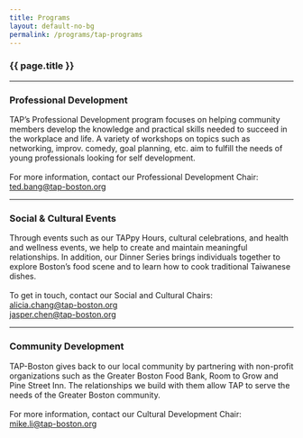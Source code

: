 ```yaml
---
title: Programs
layout: default-no-bg
permalink: /programs/tap-programs
---
```

<div class="main-contents-area">
<h3 class="no-bg">{{ page.title }}</h3>

  <hr id="professional-development">

  <h3>Professional Development</h3>
  <p>	       
  TAP’s Professional Development program focuses on helping community members develop the knowledge and practical skills needed to succeed in the workplace and life. A variety of workshops on topics such as networking, improv. comedy, goal planning, etc. aim to fulfill the needs of young professionals looking for self development.<br/><br/>
  For more information, contact our Professional Development Chair:<br/>
  <a href="mailto:ted.bang@tap-boston.org">ted.bang@tap-boston.org</a>
  </p>

  <hr id="social-and-cultural">

  <h3>Social & Cultural Events</h3>
  <p>
  Through events such as our TAPpy Hours, cultural celebrations, and health and wellness events, we help to create and maintain meaningful relationships. In addition, our Dinner Series brings individuals together to explore Boston’s food scene and to learn how to cook traditional Taiwanese dishes.<br/><br/>
  To get in touch, contact our Social and Cultural Chairs:<br/>
  <a href="mailto:alicia.chang@tap-boston.org">alicia.chang@tap-boston.org</a><br/>
  <a href="mailto:jasper.chen@tap-boston.org">jasper.chen@tap-boston.org</a><br/>
  </p>

  <hr id="community-development">

  <h3>Community Development</h3>
  <p>
  TAP-Boston gives back to our local community by partnering with non-profit organizations such as the Greater Boston Food Bank, Room to Grow and Pine Street Inn. The relationships we build with them allow TAP to serve the needs of the Greater Boston community.<br/><br/>
  For more information, contact our Cultural Development Chair:<br/>
  <a href="mailto:mike.li@tap-boston.org">mike.li@tap-boston.org</a>
  </p>
</div>